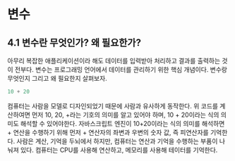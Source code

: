 # 변수

## 4.1 변수란 무엇인가? 왜 필요한가?

아무리 복잡한 애플리케이션이라 해도 데이터를 입력받아 처리하고 결과를 출력하는 것이 전부다. 변수는 프로그래밍 언어에서 데이터를 관리하기 위한 핵심 개념이다. 변수랑 무엇인지 그리고 왜 필요한지 살펴보자.
```js
10 + 20
```

컴퓨터는 사람을 모델로 디자인되었기 때문에 사람과 유사하게 동작한다. 위 코드를 계산하여면 먼저 10, 20, +라는 기호의 의미를 알고 있어야 하며, 10 + 20이라는 식의 의미도 해석할 수 있어야한다. 자바스크립트 엔진이 10+20이라는 식의 의미를 해석하면 + 연산을 수행하기 위해 먼저 + 연산자의 좌변과 우변의 숫자 값, 즉 피연산자를 기억한다. 사람은 계산, 기억을 두뇌에서 하지만, 컴퓨터는 연산과 기억을 수행하는 부품이 나눠져 있다. 컴퓨터는 CPU를 사용해 연산하고, 메모리를 사용해 테이터를 기억한다.